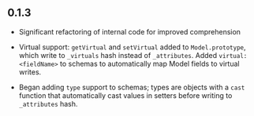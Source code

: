 ## 0.1.3

* Significant refactoring of internal code for improved comprehension

* Virtual support: `getVirtual` and `setVirtual` added to `Model.prototype`, which
write to `_virtuals` hash instead of `_attributes`. Added `virtual: <fieldName>` to
schemas to automatically map Model fields to virtual writes.

* Began adding `type` support to schemas; types are objects with a `cast` function that
automatically cast values in setters before writing to `_attributes` hash.
